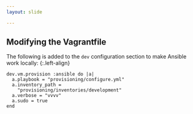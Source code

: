 ```yaml
---
layout: slide

---
```


## Modifying the Vagrantfile

The following is added to the `dev` configuration section to make Ansible work locally:
{:.left-align}

<pre><code class="ruby">dev.vm.provision :ansible do |a|
  a.playbook = "provisioning/configure.yml"
  a.inventory_path =
    "provisioning/inventories/development"
  a.verbose = "vvvv"
  a.sudo = true
end</code></pre>
